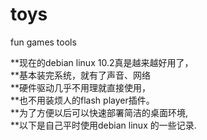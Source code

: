 # toys  
fun games tools  

**现在的debian linux 10.2真是越来越好用了，  
**基本装完系统，就有了声音、网络  
**硬件驱动几乎不用理就直接使用，  
**也不用装烦人的flash player插件。  
**为了方便以后可以快速部署简洁的桌面环境,  
**以下是自己平时使用debian linux 的一些记录.  

